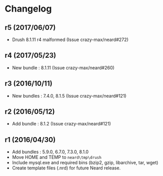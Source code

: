 # Changelog

## r5 (2017/06/07)

* Drush 8.1.11 r4 malformed (Issue crazy-max/neard#272)

## r4 (2017/05/23)

* New bundle : 8.1.11 (Issue crazy-max/neard#260)

## r3 (2016/10/11)

* New bundles : 7.4.0, 8.1.5 (Issue crazy-max/neard#121)

## r2 (2016/05/12)

* Add bundle : 8.1.2 (Issue crazy-max/neard#121)

## r1 (2016/04/30)

* Add bundles : 5.9.0, 6.7.0, 7.3.0, 8.1.0
* Move HOME and TEMP to `neard\tmp\drush`
* Include mysql.exe and required bins (bzip2, gzip, libarchive, tar, wget)
* Create template files (.nrd) for future Neard release.
